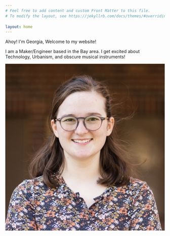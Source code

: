 ```yaml
---
# Feel free to add content and custom Front Matter to this file.
# To modify the layout, see https://jekyllrb.com/docs/themes/#overriding-theme-defaults

layout: home
---
```


Ahoy! I'm Georgia, Welcome to my website! 

I am a Maker/Engineer based in the Bay area. I get excited about Technology, Urbanism, and obscure musical instruments!

<img class="profile-img" src="/assets/images/GeorgiaDanehy.jpeg" alt="Georgia" title="Georgia" />
